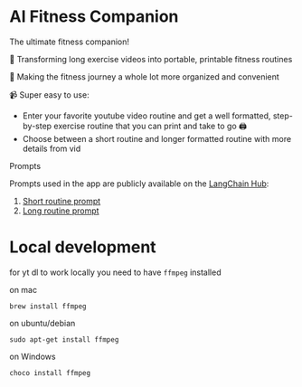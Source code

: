# AI Fitness Companion

The ultimate fitness companion!

💪 Transforming long exercise videos into portable, printable fitness routines

👋 Making the fitness journey a whole lot more organized and convenient

📹 Super easy to use:

* Enter your favorite youtube video routine and get a well formatted, step-by-step exercise routine that you can print and take to go 🖨
* Choose between a short routine and longer formatted routine with more details from vid

Prompts

Prompts used in the app are publicly
available on the [LangChain Hub](https://docs.smith.langchain.com/category/hub):

1. [Short routine prompt](https://smith.langchain.com/hub/aaalexlit/sport-routine-to-program-short)
2. [Long routine prompt](https://smith.langchain.com/hub/aaalexlit/sport-routine-to-program)

# Local development

for yt dl to work locally you need to have `ffmpeg` installed

on mac

```shell
brew install ffmpeg
```

on ubuntu/debian

```shell
sudo apt-get install ffmpeg
```

on Windows

```shell
choco install ffmpeg
```
